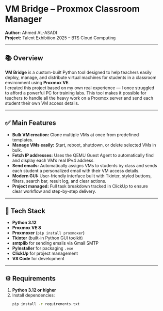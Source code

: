 # VM Bridge – Proxmox Classroom Manager

**Author:** Ahmed AL-ASADI  
**Project:** Talent Exhibition 2025 – BTS Cloud Computing

---

## 📚 Overview

**VM Bridge** is a custom-built Python tool designed to help teachers easily deploy, manage, and distribute virtual machines for students in a classroom environment using **Proxmox VE**.  
I created this project based on my own real experience — I once struggled to afford a powerful PC for training labs. This tool makes it possible for teachers to handle all the heavy work on a Proxmox server and send each student their own VM access details.

---

## ✅ Main Features

- **Bulk VM creation:** Clone multiple VMs at once from predefined templates.
- **Manage VMs easily:** Start, reboot, shutdown, or delete selected VMs in bulk.
- **Fetch IP addresses:** Uses the QEMU Guest Agent to automatically find and display each VM’s real IPv4 address.
- **Send emails:** Automatically assigns VMs to students by class and sends each student a personalized email with their VM access details.
- **Modern GUI:** User-friendly interface built with Tkinter, styled buttons, filters, search bar, result log, and clear actions.
- **Project managed:** Full task breakdown tracked in ClickUp to ensure clear workflow and step-by-step delivery.

---

## 🧰 Tech Stack

- **Python 3.12**
- **Proxmox VE 8**
- **Proxmoxer** (`pip install proxmoxer`)
- **Tkinter** (built-in Python GUI toolkit)
- **smtplib** for sending emails via Gmail SMTP
- **PyInstaller** for packaging `.exe`
- **ClickUp** for project management
- **VS Code** for development

---

## ⚙️ Requirements

1. **Python 3.12 or higher**
2. Install dependencies:
   ```bash
   pip install -r requirements.txt
